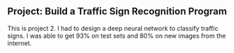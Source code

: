 ## Project: Build a Traffic Sign Recognition Program
This is project 2.
I had to design a deep neural network to classify traffic signs.
I was able to get 93% on test sets and 80% on new images from the internet.
